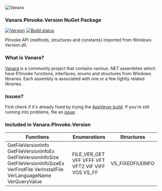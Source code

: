 ﻿![Vanara](https://raw.githubusercontent.com/dahall/Vanara/master/docs/icons/VanaraHeading.png)
### **Vanara.PInvoke.Version NuGet Package**
[![Version](https://img.shields.io/nuget/v/Vanara.PInvoke.Version?label=NuGet&style=flat-square)](https://github.com/dahall/Vanara/releases)
[![Build status](https://img.shields.io/appveyor/build/dahall/vanara?label=AppVeyor%20build&style=flat-square)](https://ci.appveyor.com/project/dahall/vanara)

PInvoke API (methods, structures and constants) imported from Windows Version.dll.

### **What is Vanara?**

[Vanara](https://github.com/dahall/Vanara) is a community project that contains various .NET assemblies which have P/Invoke functions, interfaces, enums and structures from Windows libraries. Each assembly is associated with one or a few tightly related libraries.

### **Issues?**

First check if it's already fixed by trying the [AppVeyor build](https://ci.appveyor.com/nuget/vanara-prerelease).
If you're still running into problems, file an [issue](https://github.com/dahall/Vanara/issues).

### **Included in Vanara.PInvoke.Version**

Functions | Enumerations | Structures
--- | --- | ---
GetFileVersionInfo GetFileVersionInfoEx GetFileVersionInfoSize GetFileVersionInfoSizeEx VerFindFile VerInstallFile VerLanguageName VerQueryValue   | FILE_VER_GET VFF VFFF VFT VFT2 VIF VIFF VOS VS_FF  | VS_FIXEDFILEINFO         
